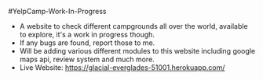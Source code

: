 #YelpCamp-Work-In-Progress
- A website to check different campgrounds all over the world, available to explore, it's a work in progress though.
- If any bugs are found, report those to me.
- Will be adding various different modules to this website including google maps api, review system and much more.
- Live Website: https://glacial-everglades-51001.herokuapp.com/
